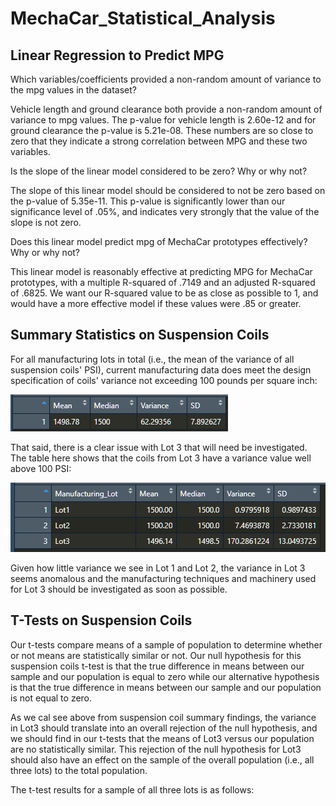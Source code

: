 # MechaCar_Statistical_Analysis
## Linear Regression to Predict MPG

Which variables/coefficients provided a non-random amount of variance to the mpg values in the dataset?

Vehicle length and ground clearance both provide a non-random amount of variance to mpg values. The p-value for vehicle length is 2.60e-12 and for ground clearance the p-value is 5.21e-08. These numbers are so close to zero that they indicate a strong correlation between MPG and these two variables. 

Is the slope of the linear model considered to be zero? Why or why not?

The slope of this linear model should be considered to not be zero based on the p-value of 5.35e-11. This p-value is significantly lower than our significance level of .05%, and indicates very strongly that the value of the slope is not zero.  

Does this linear model predict mpg of MechaCar prototypes effectively? Why or why not?

This linear model is reasonably effective at predicting MPG for MechaCar prototypes, with a multiple R-squared of .7149 and an adjusted R-squared of .6825. We want our R-squared value to be as close as possible to 1, and would have a more effective model if these values were .85 or greater. 

## Summary Statistics on Suspension Coils

For all manufacturing lots in total (i.e., the mean of the variance of all suspension coils' PSI), current manufacturing data does meet the design specification of coils' variance not exceeding 100 pounds per square inch:

![TotalSummary](https://github.com/Tozerh/MechaCar_Statistical_Analysis/blob/main/Deliv2%20-%20Total%20Summary%20PSI.PNG)

That said, there is a clear issue with Lot 3 that will need be investigated. The table here shows that the coils from Lot 3 have a variance value well above 100 PSI:

![LotSummary](https://github.com/Tozerh/MechaCar_Statistical_Analysis/blob/main/Deliv2%20-%20Lot%20Summary%20PSI.PNG)

Given how little variance we see in Lot 1 and Lot 2, the variance in Lot 3 seems anomalous and the manufacturing techniques and machinery used for Lot 3 should be investigated as soon as possible. 

## T-Tests on Suspension Coils
Our t-tests compare means of a sample of population to determine whether or not means are statistically similar or not. 
Our null hypothesis for this suspension coils t-test is that the true difference in means between our sample and our population is equal to zero while our alternative hypothesis is that the true difference in means between our sample and our population is not equal to zero. 

As we cal see above from suspension coil summary findings, the variance in Lot3 should translate into an overall rejection of the null hypothesis, and we should find in our t-tests that the means of Lot3 versus our population are no statistically similar. This rejection of the null hypothesis for Lot3 should also have an effect on the sample of the overall population (i.e., all three lots) to the total population. 

The t-test results for a sample of all three lots is as follows:

